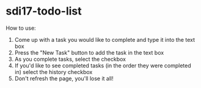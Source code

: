 # sdi17-todo-list

How to use:
1) Come up with a task you would like to complete and type it into the text box
2) Press the "New Task" button to add the task in the text box
3) As you complete tasks, select the checkbox
4) If you'd like to see completed tasks (in the order they were completed in) select the history checkbox
5) Don't refresh the page, you'll lose it all!